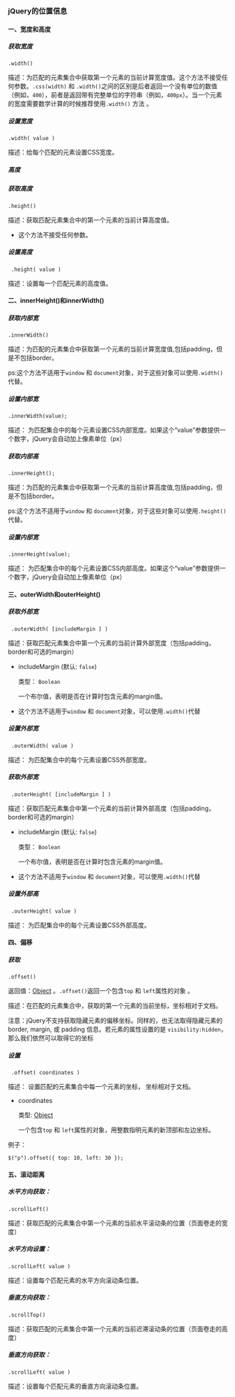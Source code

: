### jQuery的位置信息

#### 一、宽度和高度

##### 获取宽度

```
.width()
```

描述：为匹配的元素集合中获取第一个元素的当前计算宽度值。这个方法不接受任何参数。`.css(width)` 和 `.width()`之间的区别是后者返回一个没有单位的数值（例如，`400`），前者是返回带有完整单位的字符串（例如，`400px`）。当一个元素的宽度需要数学计算的时候推荐使用`.width()` 方法 。

##### 设置宽度

```
.width( value )
```

描述：给每个匹配的元素设置CSS宽度。

 

##### 高度

##### 获取高度

```
.height()
```

描述：获取匹配元素集合中的第一个元素的当前计算高度值。

- 这个方法不接受任何参数。

##### 设置高度

```
 .height( value )
```

描述：设置每一个匹配元素的高度值。

 

#### 二、innerHeight()和innerWidth()

##### 获取内部宽

```
.innerWidth()
```

描述：为匹配的元素集合中获取第一个元素的当前计算宽度值,包括padding，但是不包括border。

ps:这个方法不适用于`window` 和 `document`对象，对于这些对象可以使用`.width()`代替。

 

##### 设置内部宽

```
.innerWidth(value);
```

描述： 为匹配集合中的每个元素设置CSS内部宽度。如果这个“value”参数提供一个数字，jQuery会自动加上像素单位（px）

##### 获取内部高

```
.innerHeight();
```

描述：为匹配的元素集合中获取第一个元素的当前计算高度值,包括padding，但是不包括border。

ps:这个方法不适用于`window` 和 `document`对象，对于这些对象可以使用`.height()`代替。

 

##### 设置内部宽

```
.innerHeight(value);
```

描述： 为匹配集合中的每个元素设置CSS内部高度。如果这个“value”参数提供一个数字，jQuery会自动加上像素单位（px）

 

#### 三、outerWidth和outerHeight()

 

##### 获取外部宽

```
 .outerWidth( [includeMargin ] )
```

描述：获取匹配元素集合中第一个元素的当前计算外部宽度（包括padding，border和可选的margin）

- includeMargin (默认: `false`)

  类型： `Boolean`

  一个布尔值，表明是否在计算时包含元素的margin值。

- 这个方法不适用于`window` 和 `document`对象，可以使用`.width()`代替

##### 设置外部宽

```
 .outerWidth( value )
```

描述： 为匹配集合中的每个元素设置CSS外部宽度。

 

##### 获取外部宽

```
 .outerHeight( [includeMargin ] )
```

描述：获取匹配元素集合中第一个元素的当前计算外部高度（包括padding，border和可选的margin）

- includeMargin (默认: `false`)

  类型： `Boolean`

  一个布尔值，表明是否在计算时包含元素的margin值。

- 这个方法不适用于`window` 和 `document`对象，可以使用`.width()`代替

##### 设置外部高

```
 .outerHeight( value )
```

描述： 为匹配集合中的每个元素设置CSS外部高度。

 

 

#### 四、偏移

##### 获取

```
.offset()
```

返回值：[Object](http://www.shouce.ren/api/view/a/13081#articleHeader15) 。`.offset()`返回一个包含`top` 和 `left`属性的对象 。

描述：在匹配的元素集合中，获取的第一个元素的当前坐标，坐标相对于文档。

注意：jQuery不支持获取隐藏元素的偏移坐标。同样的，也无法取得隐藏元素的 border, margin, 或 padding 信息。若元素的属性设置的是 `visibility:hidden`，那么我们依然可以取得它的坐标

 

##### 设置

```
 .offset( coordinates )
```

描述： 设置匹配的元素集合中每一个元素的坐标， 坐标相对于文档。

- coordinates

  类型: [Object](http://www.shouce.ren/api/view/a/13081#articleHeader25)

  一个包含`top` 和 `left`属性的对象，用整数指明元素的新顶部和左边坐标。

例子：

```
$("p").offset({ top: 10, left: 30 });
```

 

 

 

#### 五、滚动距离

##### 水平方向获取：

```
.scrollLeft()
```

描述：获取匹配的元素集合中第一个元素的当前水平滚动条的位置（页面卷走的宽度）

 

##### 水平方向设置：

```
.scrollLeft( value )
```

描述：设置每个匹配元素的水平方向滚动条位置。

 

##### 垂直方向获取：

```
.scrollTop()
```

描述：获取匹配的元素集合中第一个元素的当前迟滞滚动条的位置（页面卷走的高度）

 

##### 垂直方向获取：

```
.scrollLeft( value )
```

描述：设置每个匹配元素的垂直方向滚动条位置。